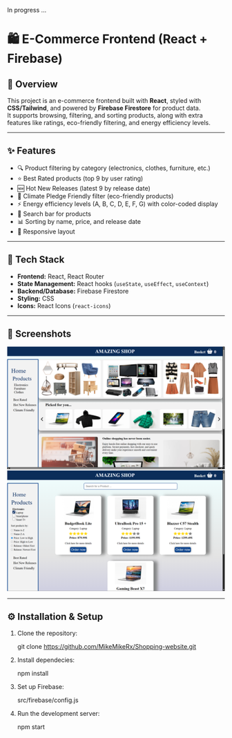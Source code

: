 In progress ...

# 🛍️ E-Commerce Frontend (React + Firebase)

## 📌 Overview  
This project is an e-commerce frontend built with **React**, styled with **CSS/Tailwind**, and powered by **Firebase Firestore** for product data.  
It supports browsing, filtering, and sorting products, along with extra features like ratings, eco-friendly filtering, and energy efficiency levels.

---

## ✨ Features  
- 🔍 Product filtering by category (electronics, clothes, furniture, etc.)  
- ⭐ Best Rated products (top 9 by user rating)  
- 🆕 Hot New Releases (latest 9 by release date)  
- 🌱 Climate Pledge Friendly filter (eco-friendly products)  
- ⚡ Energy efficiency levels (A, B, C, D, E, F, G) with color-coded display  
- 🔎 Search bar for products  
- 📊 Sorting by name, price, and release date  
- 📱 Responsive layout  

---

## 🚀 Tech Stack  
- **Frontend:** React, React Router  
- **State Management:** React hooks (`useState`, `useEffect`, `useContext`)  
- **Backend/Database:** Firebase Firestore  
- **Styling:** CSS
- **Icons:** React Icons (`react-icons`)  

---

## 📸 Screenshots

![shot-1](./screenshots/Shot-3.png)
![shot-2](./screenshots/Shot-4.png)

---

## ⚙️ Installation & Setup  

1. Clone the repository:  

   git clone https://github.com/MikeMikeRx/Shopping-website.git

2. Install dependecies:

    npm install

3. Set up Firebase:

    src/firebase/config.js

4. Run the development server:

    npm start
